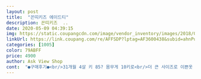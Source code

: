 ```yaml
---
layout: post 
title:  "꼰띠키즈 에이드티" 
description: 꼰띠키즈  ..
date: 2020-05-09 04:39:15 
img: https://static.coupangcdn.com/image/vendor_inventory/images/2018/05/17/16/8/407d5ea6-0a9c-4ded-97ba-954ffcb65a55.jpg 
linkUrl: https://link.coupang.com/re/AFFSDP?lptag=AF3600438&subid=ahnPublicAsk&pageKey=92619247&itemId=287691264&vendorItemId=3706363597&traceid=V0-113-e166b144b4b44ebd 
categories: [1005] 
color: 79ABFF 
price: 4900 
author: Ask View Shop 
cont:  "●구매후기●<br/>31개월 4살 키 85? 몸무게 10키로<br/>더 큰 사이즈로 이쁜옷 만들어주시면 좋겠어요ㅎㅎ<br/>될꺼같아요.<br/>.<br/> 체중은 21.<br/>8키로 나가는데 13호가 딱 맞아요<br/>둘째는 16키로 키98 평균체형 4살남아<br/> -9호<br/>또래보다 많이 작아요<br/>받자마자 세탁기에 빨았더니<br/>사이즈 선택 너무 좋았구요 이쁘게 잘맞고 좋아요~~<br/>삼남매 커플티로 구매했어요~상품평도 좋고 다른아이가 입고 있는걸 직접보고 구매하니 더 안심되었어요~~<br/>상품 잘받았어요<br/>셋째는 12키로 튼튼한 16개월 여아<br/> - 5호<br/>시원하면서 스판기있어서 더욱 좋네요~~^^<br/>여기옷 너무 이쁜데 더 큰 사이즈가 없어서 늘 아쉬워요<br/>오~~ 재질은 좋은가봐요^^<br/>올해 7살 여아구요<br/>옷이 작게 나온건가요?<br/>와우~~ 진짜 이 가격에 이 재질에 이 퀄리티라니ㅎ<br/>일반 싸구려 면티처럼 후줄근해보이지도 않고<br/>입으니 너무 깜찍하고 화사해보여요<br/>잘입힐게요^^<br/>재질이 막 늘어나지않고 시원하게 입을수있는<br/>재질이에요<br/>저는 넉넉히 입히려고 100 5호를 주문했는데<br/>저희아들이 입은 모습이에요<br/>진짜 이번 여름만 입을수있겠어요.<br/>.<br/> 그래서 너무 아쉽네요ㅜ<br/>진짜진짜 대박이네요<br/>첫째는 24키로 키121 7살같은 통통6살 여아 <br/> -13호 사이즈 너무 이쁘게 잘맞아요~ 도움이 될까해서 상세하게 적어봤어요~<br/>키는 요즘 재보질못해서 정확하진않은데 한 115~116센치<br/>폼은 그럭저럭 맞구요<br/>핏도 이쁘네요~~^^<br/>헉~~<br/>31개월 4살 키 85? 몸무게 10키로<br/>더 큰 사이즈로 이쁜옷 만들어주시면 좋겠어요ㅎㅎ<br/>될꺼같아요.<br/>.<br/> 체중은 21.<br/>8키로 나가는데 13호가 딱 맞아요<br/>둘째는 16키로 키98 평균체형 4살남아<br/> -9호<br/>또래보다 많이 작아요<br/>받자마자 세탁기에 빨았더니<br/>사이즈 선택 너무 좋았구요 이쁘게 잘맞고 좋아요~~<br/>삼남매 커플티로 구매했어요~상품평도 좋고 다른아이가 입고 있는걸 직접보고 구매하니 더 안심되었어요~~<br/>상품 잘받았어요<br/>셋째는 12키로 튼튼한 16개월 여아<br/> - 5호<br/>시원하면서 스판기있어서 더욱 좋네요~~^^<br/>여기옷 너무 이쁜데 더 큰 사이즈가 없어서 늘 아쉬워요<br/>오~~ 재질은 좋은가봐요^^<br/>올해 7살 여아구요<br/>옷이 작게 나온건가요?<br/>와우~~ 진짜 이 가격에 이 재질에 이 퀄리티라니ㅎ<br/>일반 싸구려 면티처럼 후줄근해보이지도 않고<br/>입으니 너무 깜찍하고 화사해보여요<br/>잘입힐게요^^<br/>재질이 막 늘어나지않고 시원하게 입을수있는<br/>재질이에요<br/>저는 넉넉히 입히려고 100 5호를 주문했는데<br/>저희아들이 입은 모습이에요<br/>진짜 이번 여름만 입을수있겠어요.<br/>.<br/> 그래서 너무 아쉽네요ㅜ<br/>진짜진짜 대박이네요<br/>첫째는 24키로 키121 7살같은 통통6살 여아 <br/> -13호 사이즈 너무 이쁘게 잘맞아요~ 도움이 될까해서 상세하게 적어봤어요~<br/>키는 요즘 재보질못해서 정확하진않은데 한 115~116센치<br/>폼은 그럭저럭 맞구요<br/>핏도 이쁘네요~~^^<br/>헉~~<br/>" 
---
```

